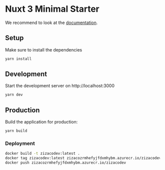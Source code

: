 # Nuxt 3 Minimal Starter

We recommend to look at the [documentation](https://v3.nuxtjs.org).

## Setup

Make sure to install the dependencies

```bash
yarn install
```

## Development

Start the development server on http://localhost:3000

```bash
yarn dev
```

## Production

Build the application for production:

```bash
yarn build
```

### Deployment

```bash
docker build -t zizacodev:latest .
docker tag zizacodev:latest zizacozrmhefyjfdxmhybm.azurecr.io/zizacodev:latest
docker push zizacozrmhefyjfdxmhybm.azurecr.io/zizacodev
```
